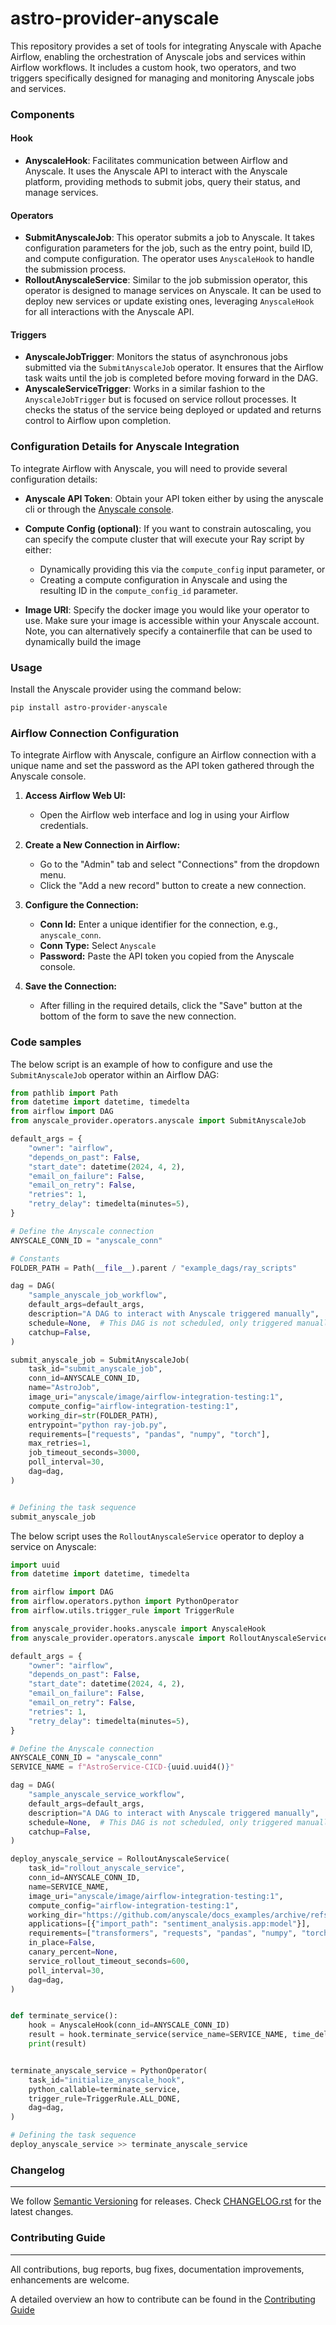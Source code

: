 # astro-provider-anyscale

This repository provides a set of tools for integrating Anyscale with Apache Airflow, enabling the orchestration of Anyscale jobs and services within Airflow workflows. It includes a custom hook, two operators, and two triggers specifically designed for managing and monitoring Anyscale jobs and services.

### Components

#### Hook
- **AnyscaleHook**: Facilitates communication between Airflow and Anyscale. It uses the Anyscale API to interact with the Anyscale platform, providing methods to submit jobs, query their status, and manage services.

#### Operators
- **SubmitAnyscaleJob**: This operator submits a job to Anyscale. It takes configuration parameters for the job, such as the entry point, build ID, and compute configuration. The operator uses `AnyscaleHook` to handle the submission process.
- **RolloutAnyscaleService**: Similar to the job submission operator, this operator is designed to manage services on Anyscale. It can be used to deploy new services or update existing ones, leveraging `AnyscaleHook` for all interactions with the Anyscale API.

#### Triggers
- **AnyscaleJobTrigger**: Monitors the status of asynchronous jobs submitted via the `SubmitAnyscaleJob` operator. It ensures that the Airflow task waits until the job is completed before moving forward in the DAG.
- **AnyscaleServiceTrigger**: Works in a similar fashion to the `AnyscaleJobTrigger` but is focused on service rollout processes. It checks the status of the service being deployed or updated and returns control to Airflow upon completion.

### Configuration Details for Anyscale Integration

To integrate Airflow with Anyscale, you will need to provide several configuration details:

- **Anyscale API Token**: Obtain your API token either by using the anyscale cli or through the [Anyscale console](https://console.anyscale.com/v2/api-keys?api-keys-tab=platform).

- **Compute Config (optional)**: If you want to constrain autoscaling, you can specify the compute cluster that will execute your Ray script by either:
  - Dynamically providing this via the `compute_config` input parameter, or
  - Creating a compute configuration in Anyscale and using the resulting ID in the `compute_config_id` parameter.

- **Image URI**: Specify the docker image you would like your operator to use. Make sure your image is accessible within your Anyscale account. Note, you can alternatively specify a containerfile that can be used to dynamically build the image


### Usage

Install the Anyscale provider using the command below:

```sh
pip install astro-provider-anyscale
```

### Airflow Connection Configuration

To integrate Airflow with Anyscale, configure an Airflow connection with a unique name and set the password as the API token gathered through the Anyscale console.

1. **Access Airflow Web UI:**
   - Open the Airflow web interface and log in using your Airflow credentials.

2. **Create a New Connection in Airflow:**
   - Go to the "Admin" tab and select "Connections" from the dropdown menu.
   - Click the "Add a new record" button to create a new connection.

3. **Configure the Connection:**
   - **Conn Id:** Enter a unique identifier for the connection, e.g., `anyscale_conn`.
   - **Conn Type:** Select `Anyscale`
   - **Password:** Paste the API token you copied from the Anyscale console.

4. **Save the Connection:**
   - After filling in the required details, click the "Save" button at the bottom of the form to save the new connection.

### Code samples

The below script is an example of how to configure and use the `SubmitAnyscaleJob` operator within an Airflow DAG:

```python
from pathlib import Path
from datetime import datetime, timedelta
from airflow import DAG
from anyscale_provider.operators.anyscale import SubmitAnyscaleJob

default_args = {
    "owner": "airflow",
    "depends_on_past": False,
    "start_date": datetime(2024, 4, 2),
    "email_on_failure": False,
    "email_on_retry": False,
    "retries": 1,
    "retry_delay": timedelta(minutes=5),
}

# Define the Anyscale connection
ANYSCALE_CONN_ID = "anyscale_conn"

# Constants
FOLDER_PATH = Path(__file__).parent / "example_dags/ray_scripts"

dag = DAG(
    "sample_anyscale_job_workflow",
    default_args=default_args,
    description="A DAG to interact with Anyscale triggered manually",
    schedule=None,  # This DAG is not scheduled, only triggered manually
    catchup=False,
)

submit_anyscale_job = SubmitAnyscaleJob(
    task_id="submit_anyscale_job",
    conn_id=ANYSCALE_CONN_ID,
    name="AstroJob",
    image_uri="anyscale/image/airflow-integration-testing:1",
    compute_config="airflow-integration-testing:1",
    working_dir=str(FOLDER_PATH),
    entrypoint="python ray-job.py",
    requirements=["requests", "pandas", "numpy", "torch"],
    max_retries=1,
    job_timeout_seconds=3000,
    poll_interval=30,
    dag=dag,
)


# Defining the task sequence
submit_anyscale_job
```
The below script uses the `RolloutAnyscaleService` operator to deploy a service on Anyscale:

```python
import uuid
from datetime import datetime, timedelta

from airflow import DAG
from airflow.operators.python import PythonOperator
from airflow.utils.trigger_rule import TriggerRule

from anyscale_provider.hooks.anyscale import AnyscaleHook
from anyscale_provider.operators.anyscale import RolloutAnyscaleService

default_args = {
    "owner": "airflow",
    "depends_on_past": False,
    "start_date": datetime(2024, 4, 2),
    "email_on_failure": False,
    "email_on_retry": False,
    "retries": 1,
    "retry_delay": timedelta(minutes=5),
}

# Define the Anyscale connection
ANYSCALE_CONN_ID = "anyscale_conn"
SERVICE_NAME = f"AstroService-CICD-{uuid.uuid4()}"

dag = DAG(
    "sample_anyscale_service_workflow",
    default_args=default_args,
    description="A DAG to interact with Anyscale triggered manually",
    schedule=None,  # This DAG is not scheduled, only triggered manually
    catchup=False,
)

deploy_anyscale_service = RolloutAnyscaleService(
    task_id="rollout_anyscale_service",
    conn_id=ANYSCALE_CONN_ID,
    name=SERVICE_NAME,
    image_uri="anyscale/image/airflow-integration-testing:1",
    compute_config="airflow-integration-testing:1",
    working_dir="https://github.com/anyscale/docs_examples/archive/refs/heads/main.zip",
    applications=[{"import_path": "sentiment_analysis.app:model"}],
    requirements=["transformers", "requests", "pandas", "numpy", "torch"],
    in_place=False,
    canary_percent=None,
    service_rollout_timeout_seconds=600,
    poll_interval=30,
    dag=dag,
)


def terminate_service():
    hook = AnyscaleHook(conn_id=ANYSCALE_CONN_ID)
    result = hook.terminate_service(service_name=SERVICE_NAME, time_delay=5)
    print(result)


terminate_anyscale_service = PythonOperator(
    task_id="initialize_anyscale_hook",
    python_callable=terminate_service,
    trigger_rule=TriggerRule.ALL_DONE,
    dag=dag,
)

# Defining the task sequence
deploy_anyscale_service >> terminate_anyscale_service
```

### Changelog
_________

We follow [Semantic Versioning](https://semver.org/) for releases.
Check [CHANGELOG.rst](https://github.com/astronomer/astro-provider-anyscale/blob/main/CHANGELOG.rst)
for the latest changes.


### Contributing Guide
__________________

All contributions, bug reports, bug fixes, documentation improvements, enhancements are welcome.

A detailed overview an how to contribute can be found in the [Contributing Guide](https://github.com/astronomer/astro-provider-anyscale/blob/main/CONTRIBUTING.rst)
